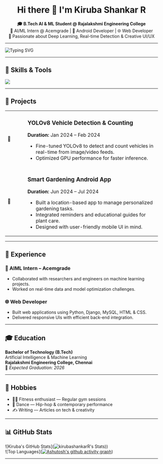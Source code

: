 <h1 align="center">Hi there 👋 I'm Kiruba Shankar R</h1>

<p align="center">
<strong>🎓 B.Tech AI & ML Student @ Rajalakshmi Engineering College</strong> <br/>
🚀 AI/ML Intern @ Acemgrade | 📱 Android Developer | 🌐 Web Developer <br/>
🧠 Passionate about Deep Learning, Real-time Detection & Creative UI/UX
</p>

---

<img src="https://readme-typing-svg.demolab.com?font=Fira+Code&size=24&pause=1000&color=F75C7E&center=true&vCenter=true&width=900&lines=Always+curious+about+AI+%26+ML;Building+real+world+solutions;Turning+ideas+into+impact" alt="Typing SVG" />

---

## 🚀 Skills & Tools

<img src="https://skillicons.dev/icons?i=python,html,css,jupyter,github,git,vscode,firebase,django,androidstudio,mysql" />

---

## 🧪 Projects

<table>
  <tr>
    <td width="50"><b>🚗</b></td>
    <td>
      <h3>YOLOv8 Vehicle Detection & Counting</h3>
      <p><strong>Duration:</strong> Jan 2024 – Feb 2024</p>
      <ul>
        <li>Fine-tuned YOLOv8 to detect and count vehicles in real-time from image/video feeds.</li>
        <li>Optimized GPU performance for faster inference.</li>
      </ul>
    </td>
  </tr>
  <tr>
    <td width="50"><b>🌱</b></td>
    <td>
      <h3>Smart Gardening Android App</h3>
      <p><strong>Duration:</strong> Jun 2024 – Jul 2024</p>
      <ul>
        <li>Built a location-based app to manage personalized gardening tasks.</li>
        <li>Integrated reminders and educational guides for plant care.</li>
        <li>Designed with user-friendly mobile UI in mind.</li>
      </ul>
    </td>
  </tr>
</table>

---

## 💼 Experience

### 🧠 AIML Intern – Acemgrade
- Collaborated with researchers and engineers on machine learning projects.
- Worked on real-time data and model optimization challenges.

### 🌐 Web Developer
- Built web applications using Python, Django, MySQL, HTML & CSS.
- Delivered responsive UIs with efficient back-end integration.

---

## 🎓 Education

**Bachelor of Technology (B.Tech)**  
Artificial Intelligence & Machine Learning  
<strong>Rajalakshmi Engineering College, Chennai</strong>  
📅 _Expected Graduation: 2026_

---

## 🎯 Hobbies

- 🏋️‍♂️ Fitness enthusiast — Regular gym sessions  
- 💃 Dance — Hip-hop & contemporary performance  
- ✍️ Writing — Articles on tech & creativity

---

## 📊 GitHub Stats

![Kiruba's GitHub Stats](![kirubashankarR's Stats](https://github-readme-stats.vercel.app/api?username=kirubashankarR&theme=vue-dark&show_icons=true&hide_border=true&count_private=truehttps://github-readme-stats.vercel.app/api/top-langs/?username=kirubashankarR&theme=vue-dark&show_icons=true&hide_border=true&layout=compact)))  
![Top Languages]([![Ashutosh's github activity graph](https://github-readme-activity-graph.vercel.app/graph?username=kirubashankarR&bg_color=050505&color=746ddf&line=2a229b&point=862d2d&area=true&hide_border=true)](https://github.com/ashutosh00710/github-readme-activity-graph))

---


